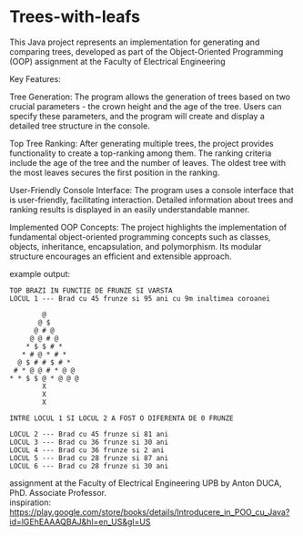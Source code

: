 # Trees-with-leafs
 This Java project represents an implementation for generating and comparing trees, developed as part of the Object-Oriented Programming (OOP) assignment at the Faculty of Electrical Engineering
 
  Key Features:

Tree Generation: The program allows the generation of trees based on two crucial parameters - the crown height and the age of the tree. Users can specify these parameters, and the program will create and display a detailed tree structure in the console.

Top Tree Ranking: After generating multiple trees, the project provides functionality to create a top-ranking among them. The ranking criteria include the age of the tree and the number of leaves. The oldest tree with the most leaves secures the first position in the ranking.

User-Friendly Console Interface: The program uses a console interface that is user-friendly, facilitating interaction. Detailed information about trees and ranking results is displayed in an easily understandable manner.

Implemented OOP Concepts: The project highlights the implementation of fundamental object-oriented programming concepts such as classes, objects, inheritance, encapsulation, and polymorphism. Its modular structure encourages an efficient and extensible approach.
 
 example output:
 ```
 TOP BRAZI IN FUNCTIE DE FRUNZE SI VARSTA
LOCUL 1 --- Brad cu 45 frunze si 95 ani cu 9m inaltimea coroanei

         @
        @ $
       @ # @
      @ @ # @
     * $ $ # *
    * # @ * # *
   @ $ # # $ # *
  # * @ @ # * @ @
 * * $ $ @ * @ @ @
         X
         X
         X

INTRE LOCUL 1 SI LOCUL 2 A FOST O DIFERENTA DE 0 FRUNZE

LOCUL 2 --- Brad cu 45 frunze si 81 ani
LOCUL 3 --- Brad cu 36 frunze si 30 ani 
LOCUL 4 --- Brad cu 36 frunze si 2 ani 
LOCUL 5 --- Brad cu 28 frunze si 87 ani
LOCUL 6 --- Brad cu 28 frunze si 30 ani

```


assignment at the Faculty of Electrical Engineering UPB by Anton DUCA, PhD. Associate Professor.
</br>
inspiration: https://play.google.com/store/books/details/Introducere_in_POO_cu_Java?id=lGEhEAAAQBAJ&hl=en_US&gl=US
